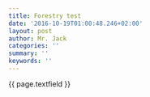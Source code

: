 ```yaml
---
title: Forestry test
date: '2016-10-19T01:00:48.246+02:00'
layout: post
author: Mr. Jack
categories: ''
summary: ''
keywords: ''
---
```



{{ page.textfield }}